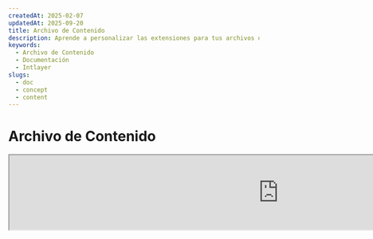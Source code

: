```yaml
---
createdAt: 2025-02-07
updatedAt: 2025-09-20
title: Archivo de Contenido
description: Aprende a personalizar las extensiones para tus archivos de declaración de contenido. Sigue esta documentación para implementar condiciones de manera eficiente en tu proyecto.
keywords:
  - Archivo de Contenido
  - Documentación
  - Intlayer
slugs:
  - doc
  - concept
  - content
---
```


# Archivo de Contenido

<iframe title="i18n, Markdown, JSON… una única solución para gestionarlo todo | Intlayer" class="m-auto aspect-[16/9] w-full overflow-hidden rounded-lg border-0" allow="autoplay; gyroscope;" loading="lazy" width="1080" height="auto" src="https://www.youtube.com/embed/1VHgSY_j9_I?autoplay=0&amp;origin=http://intlayer.org&amp;controls=0&amp;rel=1"/>

## ¿Qué es un Archivo de Contenido?

Un archivo de contenido en Intlayer es un archivo que contiene definiciones de diccionarios.  
Estos archivos declaran el contenido de texto de tu aplicación, traducciones y recursos.  
Los archivos de contenido son procesados por Intlayer para generar diccionarios.

Los diccionarios serán el resultado final que tu aplicación importará usando el hook `useIntlayer`.

### Conceptos Clave

#### Diccionario

Un diccionario es una colección estructurada de contenido organizada por claves. Cada diccionario contiene:

- **Clave**: Un identificador único para el diccionario
- **Contenido**: Los valores reales del contenido (texto, números, objetos, etc.)
- **Metadatos**: Información adicional como título, descripción, etiquetas, etc.

#### Archivo de Contenido

Ejemplo de archivo de contenido:

```tsx fileName="src/example.content.tsx" contentDeclarationFormat="typescript"
import { type ReactNode } from "react";
import {
  t,
  enu,
  cond,
  nest,
  md,
  insert,
  file,
  type Dictionary,
} from "intlayer";

interface Content {
  imbricatedContent: {
    imbricatedContent2: {
      stringContent: string;
      numberContent: number;
      booleanContent: boolean;
      javaScriptContent: string;
    };
  };
  multilingualContent: string;
  quantityContent: string;
  conditionalContent: string;
  markdownContent: never;
  externalContent: string;
  insertionContent: string;
  nestedContent: string;
  fileContent: string;
  jsxContent: ReactNode;
}

export default {
  key: "page",
  content: {
    imbricatedContent: {
      imbricatedContent2: {
        stringContent: "Hola Mundo",
        numberContent: 123,
        booleanContent: true,
        javaScriptContent: `${process.env.NODE_ENV}`,
      },
    },
    multilingualContent: t({
      en: "English content",
      "en-GB": "English content (UK)",
      fr: "French content",
      es: "Contenido en español",
    }),
    quantityContent: enu({
      "<-1": "Menos de menos un coche",
      "-1": "Menos un coche",
      "0": "Sin coches",
      "1": "Un coche",
      ">5": "Algunos coches",
      ">19": "Muchos coches",
    }),
    conditionalContent: cond({
      true: "La validación está habilitada",
      false: "La validación está deshabilitada",
    }),
    insertionContent: insert("¡Hola {{name}}!"),
    nestedContent: nest(
      "navbar", // La clave del diccionario para anidar
      "login.button" // [Opcional] La ruta al contenido para anidar
    ),
    fileContent: file("./path/to/file.txt"),
    externalContent: fetch("https://example.com").then((res) => res.json()),
    markdownContent: md("# Ejemplo de Markdown"),

    /*
     * Solo disponible usando `react-intlayer` o `next-intlayer`
     */
    jsxContent: <h1>Mi título</h1>,
  },
} satisfies Dictionary<Content>; // [opcional] Dictionary es genérico y te permite reforzar el formato de tu diccionario
```

```javascript fileName="src/example.content.mjx" contentDeclarationFormat="esm"
import { t, enu, cond, nest, md, insert, file } from "intlayer";

/** @type {import('intlayer').Dictionary} */
export default {
  key: "page",
  content: {
    imbricatedContent: {
      imbricatedContent2: {
        stringContent: "Hello World",
        numberContent: 123,
        booleanContent: true,
        javaScriptContent: `${process.env.NODE_ENV}`,
      },
      imbricatedArray: [1, 2, 3],
    },
    multilingualContent: t({
      en: "English content",
      "en-GB": "English content (UK)",
      fr: "Contenido en francés",
      es: "Contenido en español",
    }),
    quantityContent: enu({
      "<-1": "Menos de menos un coche",
      "-1": "Menos un coche",
      "0": "Sin coches",
      "1": "Un coche",
      ">5": "Algunos coches",
      ">19": "Muchos coches",
    }),
    conditionalContent: cond({
      true: "La validación está habilitada",
      false: "La validación está deshabilitada",
    }),
    insertionContent: insert("¡Hola {{name}}!"),
    nestedContent: nest(
      "navbar", // La clave del diccionario para anidar
      "login.button" // [Opcional] La ruta al contenido para anidar
    ),
    markdownContent: md("# Ejemplo de Markdown"),
    fileContent: file("./path/to/file.txt"),
    externalContent: fetch("https://example.com").then((res) => res.json())

    // Solo disponible usando `react-intlayer` o `next-intlayer`
    jsxContent: <h1>Mi título</h1>,
  },
};
```

```javascript fileName="src/example.content.cjx" contentDeclarationFormat="commonjs"
const { t, enu, cond, nest, md, insert, file } = require("intlayer");

/** @type {import('intlayer').Dictionary} */
module.exports = {
  key: "page",
  content: {
    imbricatedContent: {
      imbricatedContent2: {
        stringContent: "Hola Mundo",
        numberContent: 123,
        booleanContent: true,
        javaScriptContent: `${process.env.NODE_ENV}`,
      },
      imbricatedArray: [1, 2, 3],
    },
    multilingualContent: t({
      es: "Contenido en español",
      en: "English content",
      "en-GB": "English content (UK)",
      fr: "French content",
    }),
    quantityContent: enu({
      "<-1": "Menos de menos un coche",
      "-1": "Menos un coche",
      "0": "Ningún coche",
      "1": "Un coche",
      ">5": "Algunos coches",
      ">19": "Muchos coches",
    }),
    conditionalContent: cond({
      true: "La validación está habilitada",
      false: "La validación está deshabilitada",
    }),
    insertionContent: insert("¡Hola {{name}}!"),
    nestedContent: nest(
      "navbar", // La clave del diccionario para anidar
      "login.button" // [Opcional] La ruta al contenido para anidar
    ),
    markdownContent: md("# Ejemplo de Markdown"),
    fileContent: file("./path/to/file.txt"),
    externalContent: fetch("https://example.com").then((res) => res.json())

    // Solo disponible usando `react-intlayer` o `next-intlayer`
    jsxContent: <h1>Mi título</h1>,
  },
};
```

```json5 fileName="src/example.content.json"  contentDeclarationFormat="json"
{
  "$schema": "https://intlayer.org/schema.json",
  "key": "page",
  "content": {
    "imbricatedContent": {
      "imbricatedContent2": {
        "stringContent": "Hola Mundo",
        "numberContent": 123,
        "booleanContent": true,
      },
      "imbricatedArray": [1, 2, 3],
    },
    "multilingualContent": {
      "nodeType": "translation",
      "translation": {
        "en": "English content",
        "en-GB": "English content (UK)",
        "fr": "French content",
        "es": "Spanish content",
      },
    },
    "quantityContent": {
      "nodeType": "enumeración",
      "enumeration": {
        "0": "Sin coches",
        "1": "Un coche",
        "<-1": "Menos que menos un coche",
        "-1": "Menos un coche",
        ">5": "Algunos coches",
        ">19": "Muchos coches",
      },
    },
    "conditionalContent": {
      "nodeType": "condición",
      "condition": {
        "true": "La validación está habilitada",
        "false": "La validación está deshabilitada",
      },
    },
    "insertionContent": {
      "nodeType": "inserción",
      "insertion": "¡Hola {{name}}!",
    },
    "nestedContent": {
      "nodeType": "anidado",
      "nested": { "dictionaryKey": "app" },
    },
    "markdownContent": {
      "nodeType": "markdown",
      "markdown": "# Ejemplo de Markdown",
    },
    "fileContent": {
      "nodeType": "archivo",
      "file": "./path/to/file.txt",
    },
    "jsxContent": {
      "type": "h1",
      "key": null,
      "ref": null,
      "props": {
        "children": ["Mi título"],
      },
    },
  },
}
```

#### Nodos de Contenido

Los nodos de contenido son los bloques de construcción del contenido del diccionario. Pueden ser:

- **Valores primitivos**: cadenas, números, booleanos, null, undefined
- **Nodos tipados**: Tipos especiales de contenido como traducciones, condiciones, markdown, etc.
- **Funciones**: Contenido dinámico que puede evaluarse en tiempo de ejecución [ver Obtención de Funciones](https://github.com/aymericzip/intlayer/blob/main/docs/docs/es/dictionary/function_fetching.md)
- **Contenido anidado**: Referencias a otros diccionarios

#### Tipos de Contenido

Intlayer soporta varios tipos de contenido a través de nodos tipados:

- **Contenido de Traducción**: Texto multilingüe con valores específicos por localidad [ver Contenido de Traducción](https://github.com/aymericzip/intlayer/blob/main/docs/docs/es/dictionary/translation_content.md)
- **Contenido Condicional**: Contenido condicional basado en expresiones booleanas [ver Contenido Condicional](https://github.com/aymericzip/intlayer/blob/main/docs/docs/es/dictionary/condition_content.md)
- **Contenido de Enumeración**: Contenido que varía según valores enumerados [ver Contenido de Enumeración](https://github.com/aymericzip/intlayer/blob/main/docs/docs/es/dictionary/enumeration_content.md)
- **Contenido de Inserción**: Contenido que puede ser insertado en otro contenido [ver Contenido de Inserción](https://github.com/aymericzip/intlayer/blob/main/docs/docs/es/dictionary/insertion_content.md)

- **Contenido Markdown**: Contenido de texto enriquecido en formato Markdown [ver Contenido Markdown](https://github.com/aymericzip/intlayer/blob/main/docs/docs/es/dictionary/markdown_content.md)
- **Contenido Anidado**: Referencias a otros diccionarios [ver Contenido Anidado](https://github.com/aymericzip/intlayer/blob/main/docs/docs/es/dictionary/nested_content.md)
- **Contenido de Género**: Contenido que varía según el género [ver Contenido de Género](https://github.com/aymericzip/intlayer/blob/main/docs/docs/es/dictionary/gender_content.md)
- **Contenido de Archivo**: Referencias a archivos externos [ver Contenido de Archivo](https://github.com/aymericzip/intlayer/blob/main/docs/docs/es/dictionary/file_content.md)

## Estructura del Diccionario

Un diccionario en Intlayer se define mediante el tipo `Dictionary` y contiene varias propiedades que controlan su comportamiento:

### Propiedades Requeridas

#### `key` (string)

El identificador del diccionario. Si varios diccionarios tienen la misma clave, Intlayer los fusionará automáticamente.

> Use la convención de nomenclatura kebab-case (por ejemplo, `"about-page-meta"`).

#### Content (string | number | boolean | object | array | function)

La propiedad `content` contiene los datos reales del diccionario y soporta:

- **Valores primitivos**: cadenas, números, booleanos, null, undefined
- **Nodos tipados**: Tipos de contenido especiales usando las funciones auxiliares de Intlayer
- **Objetos anidados**: Estructuras de datos complejas
- **Arrays**: Colecciones de contenido
- **Funciones**: Evaluación dinámica de contenido

### Propiedades Opcionales

#### `title` (string)

Título legible para humanos del diccionario que ayuda a identificarlo en editores y sistemas CMS. Esto es particularmente útil cuando se gestionan grandes cantidades de diccionarios o cuando se trabaja con interfaces de gestión de contenido.

**Ejemplo:**

```typescript
{
  key: "about-page-meta",
  title: "Metadatos de la Página Acerca de",
  content: { /* ... */ }
}
```

#### `description` (string)

Descripción detallada que explica el propósito del diccionario, las pautas de uso y cualquier consideración especial. Esta descripción también se utiliza como contexto para la generación de traducciones asistida por IA, lo que la hace valiosa para mantener la calidad y consistencia de las traducciones.

**Ejemplo:**

```typescript
{
  key: "about-page-meta",
  description: [
    "Este diccionario gestiona los metadatos de la Página Acerca de",
    "Considera buenas prácticas para SEO:",
    "- El título debe tener entre 50 y 60 caracteres",
    "- La descripción debe tener entre 150 y 160 caracteres",
  ].join('\n'),
  content: { /* ... */ }
}
```

#### `tags` (string[])

Array de cadenas para categorizar y organizar diccionarios. Las etiquetas proporcionan contexto adicional y pueden usarse para filtrar, buscar u organizar diccionarios en editores y sistemas CMS.

**Ejemplo:**

```typescript
{
  key: "about-page-meta",
  tags: ["metadata", "about-page", "seo"],
  content: { /* ... */ }
}
```

#### `locale` (LocalesValues)

Transforma el diccionario en un diccionario por localización donde cada campo declarado en el contenido se transformará automáticamente en un nodo de traducción. Cuando esta propiedad está establecida:

- El diccionario se trata como un diccionario de un solo idioma
- Cada campo se convierte en un nodo de traducción para ese idioma específico
- NO debes usar nodos de traducción (`t()`) en el contenido cuando uses esta propiedad
- Si falta, el diccionario se tratará como un diccionario multilingüe

> Consulta [Declaración de contenido por idioma en Intlayer](https://github.com/aymericzip/intlayer/blob/main/docs/docs/es/per_locale_file.md) para más información.

**Ejemplo:**

```json
// Diccionario por idioma
{
  "key": "about-page",
  "locale": "en",
  "content": {
    "title": "About Us", // Esto se convierte en un nodo de traducción para 'en'
    "description": "Learn more about our company"
  }
}
```

#### `autoFill` (AutoFill)

Instrucciones para rellenar automáticamente el contenido del diccionario desde fuentes externas. Esto puede configurarse globalmente en `intlayer.config.ts` o por diccionario. Soporta múltiples formatos:

- **`true`**: Habilita el auto-relleno para todas las locales
- **`string`**: Ruta a un solo archivo o plantilla con variables
- **`object`**: Rutas de archivos por localización

**Ejemplos:**

```json
// Habilitar para todas las locales
{
  "autoFill": true
}
// Archivo único
{
  "autoFill": "./translations/aboutPage.content.json"
}
// Plantilla con variables
{
  "autoFill": "/messages/{{locale}}/{{key}}/{{fileName}}.content.json"
}
// Configuración detallada por localización
{
  "autoFill": {
    "en": "./translations/en/aboutPage.content.json",
    "fr": "./translations/fr/aboutPage.content.json",
    "es": "./translations/es/aboutPage.content.json"
  }
}
```

**Variables disponibles:**

- `{{locale}}` – Código de la localización (por ejemplo, `fr`, `es`)
- `{{fileName}}` – Nombre del archivo (por ejemplo, `example`)
- `{{key}}` – Clave del diccionario (por ejemplo, `example`)

> Consulta [Configuración de Auto-Relleno en Intlayer](https://github.com/aymericzip/intlayer/blob/main/docs/docs/es/autoFill.md) para más información.

##### `priority` (número)

Indica la prioridad del diccionario para la resolución de conflictos. Cuando varios diccionarios tienen la misma clave, el diccionario con el número de prioridad más alto sobrescribirá a los demás. Esto es útil para gestionar jerarquías de contenido y sobreescrituras.

**Ejemplo:**

```typescript
// Diccionario base
{
  key: "welcome-message",
  priority: 1,
  content: { message: "¡Bienvenido!" }
}

// Diccionario de sobreescritura
{
  key: "welcome-message",
  priority: 10,
  content: { message: "¡Bienvenido a nuestro servicio premium!" }
}
// Esto anulará el diccionario base
```

### Propiedades del CMS

##### `version` (cadena)

Identificador de versión para diccionarios remotos. Ayuda a rastrear qué versión del diccionario se está utilizando actualmente, especialmente útil cuando se trabaja con sistemas de gestión de contenido remotos.

##### `live` (booleano)

Para diccionarios remotos, indica si el diccionario debe obtenerse en vivo en tiempo de ejecución. Cuando está habilitado:

- Requiere que `importMode` esté configurado como "live" en `intlayer.config.ts`
- Requiere que un servidor en vivo esté en ejecución
- El diccionario se obtendrá en tiempo de ejecución usando la API de sincronización en vivo
- Si está en vivo pero la obtención falla, se recurre al valor dinámico
- Si no está en vivo, el diccionario se transforma en tiempo de compilación para un rendimiento óptimo

### Propiedades del Sistema (Generadas automáticamente)

Estas propiedades son generadas automáticamente por Intlayer y no deben ser modificadas manualmente:

##### `$schema` (string)

Esquema JSON utilizado para la validación de la estructura del diccionario. Añadido automáticamente por Intlayer para asegurar la integridad del diccionario.

##### `id` (string)

Para diccionarios remotos, este es el identificador único del diccionario en el servidor remoto. Se usa para obtener y gestionar contenido remoto.

##### `localId` (LocalDictionaryId)

Identificador único para diccionarios locales. Generado automáticamente por Intlayer para ayudar a identificar el diccionario y determinar si es local o remoto, junto con su ubicación.

##### `localIds` (LocalDictionaryId[])

Para diccionarios fusionados, este arreglo contiene los IDs de todos los diccionarios que fueron fusionados juntos. Útil para rastrear la fuente del contenido fusionado.

##### `filePath` (string)

La ruta del archivo del diccionario local, indicando de qué archivo `.content` se generó el diccionario. Ayuda con la depuración y el seguimiento de la fuente.

##### `versions` (string[])

Para diccionarios remotos, este arreglo contiene todas las versiones disponibles del diccionario. Ayuda a rastrear qué versiones están disponibles para su uso.

##### `autoFilled` (true)

Indica si el diccionario ha sido auto-rellenado desde fuentes externas. En caso de conflictos, los diccionarios base sobrescribirán a los diccionarios auto-rellenados.

##### `location` ('distant' | 'locale')

Indica la ubicación del diccionario:

- `'locale'`: Diccionario local (proveniente de archivos de contenido)
- `'distant'`: Diccionario remoto (proveniente de una fuente externa)

## Tipos de Nodos de Contenido

Intlayer proporciona varios tipos especializados de nodos de contenido que extienden los valores primitivos básicos:

### Contenido de Traducción (`t`)

Contenido multilingüe que varía según la localidad:

```typescript
import { t } from "intlayer";

// TypeScript/JavaScript
multilingualContent: t({
  en: "Welcome to our website",
  fr: "Bienvenue sur notre site web",
  es: "Bienvenido a nuestro sitio web",
});
```

### Contenido Condicional (`cond`)

Contenido que cambia basado en condiciones booleanas:

```typescript
import { cond } from "intlayer";

conditionalContent: cond({
  true: "User is logged in",
  false: "Please log in to continue",
});
```

### Contenido de Enumeración (`enu`)

Contenido que varía según valores enumerados:

```typescript
import { enu } from "intlayer";

statusContent: enu({
  pending: "Su solicitud está pendiente",
  approved: "Su solicitud ha sido aprobada",
  rejected: "Su solicitud ha sido rechazada",
});
```

### Contenido de Inserción (`insert`)

Contenido que puede ser insertado en otro contenido:

```typescript
import { insert } from "intlayer";

insertionContent: insert("Este texto puede ser insertado en cualquier lugar");
```

### Contenido Anidado (`nest`)

Referencias a otros diccionarios:

```typescript
import { nest } from "intlayer";

nestedContent: nest("about-page");
```

### Contenido Markdown (`md`)

Contenido de texto enriquecido en formato Markdown:

```typescript
import { md } from "intlayer";

markdownContent: md(
  "# Bienvenido\n\nEste es un texto en **negrita** con [enlaces](https://example.com)"
);
```

### Contenido según género (`gender`)

Contenido que varía según el género:

```typescript
import { gender } from "intlayer";

genderContent: gender({
  male: "Él es un desarrollador",
  female: "Ella es una desarrolladora",
  other: "Ellos son desarrolladores",
});
```

### Contenido de archivo (`file`)

Referencias a archivos externos:

```typescript
import { file } from "intlayer";

fileContent: file("./path/to/content.txt");
```

## Creación de archivos de contenido

### Estructura básica de un archivo de contenido

Un archivo de contenido exporta un objeto por defecto que cumple con el tipo `Dictionary`:

```typescript
// example.content.ts
import { t, cond, nest, md, insert, file } from "intlayer";

export default {
  key: "welcome-page",
  title: "Contenido de la página de bienvenida",
  description:
    "Contenido para la página principal de bienvenida que incluye la sección hero y características",
  tags: ["página", "bienvenida", "página principal"],
  content: {
    hero: {
      title: t({
        en: "Welcome to Our Platform",
        fr: "Bienvenue sur Notre Plateforme",
        es: "Bienvenido a Nuestra Plataforma",
      }),
      subtitle: t({
        en: "Build amazing applications with ease",
        fr: "Construisez des applications incroyables avec facilité",
        es: "Construye aplicaciones increíbles con facilidad",
      }),
      cta: cond({
        true: t({
          en: "Get Started",
          fr: "Commencer",
          es: "Comenzar",
        }),
        false: t({
          en: "Sign Up",
          fr: "S'inscrire",
          es: "Registrarse",
        }),
      }),
    },
    features: [
      {
        title: t({
          en: "Easy to Use",
          fr: "Facile à Utiliser",
          es: "Fácil de Usar",
        }),
        description: t({
          en: "Intuitive interface for all skill levels",
          fr: "Interface intuitive pour tous les niveaux",
          es: "Interfaz intuitiva para todos los niveles",
        }),
      },
    ],
    documentation: nest("documentation"),
    readme: file("./README.md"),
  },
} satisfies Dictionary;
```

### Archivo de Contenido JSON

También puedes crear archivos de contenido en formato JSON:

```json
{
  "key": "welcome-page",
  "title": "Contenido de la Página de Bienvenida",
  "description": "Contenido para la página principal de bienvenida",
  "tags": ["page", "welcome"],
  "content": {
    "hero": {
      "title": {
        "nodeType": "translation",
        "translation": {
          "en": "Bienvenido a Nuestra Plataforma",
          "fr": "Bienvenue sur Notre Plateforme"
        }
      },
      "subtitle": {
        "nodeType": "translation",
        "translation": {
          "en": "Cree aplicaciones increíbles con facilidad",
          "fr": "Construisez des applications incroyables avec facilité"
        }
      }
    }
  }
}
```

### Archivos de Contenido por Localización

Para diccionarios por localización, especifique la propiedad `locale`:

```typescript
// welcome-page.en.content.ts
export default {
  key: "welcome-page",
  locale: "en",
  content: {
    hero: {
      title: "Bienvenido a Nuestra Plataforma",
      subtitle: "Cree aplicaciones increíbles con facilidad",
    },
  },
} satisfies Dictionary;
```

```typescript
// welcome-page.fr.content.ts
export default {
  key: "welcome-page",
  locale: "fr",
  content: {
    hero: {
      title: "Bienvenue sur Notre Plateforme",
      subtitle: "Construisez des applications incroyables avec facilité",
    },
  },
} satisfies Dictionary;
```

## Extensiones de Archivos de Contenido

Intlayer te permite personalizar las extensiones para tus archivos de declaración de contenido. Esta personalización ofrece flexibilidad para gestionar proyectos a gran escala y ayuda a evitar conflictos con otros módulos.

### Extensiones Predeterminadas

Por defecto, Intlayer vigila todos los archivos con las siguientes extensiones para declaraciones de contenido:

- `.content.json`
- `.content.ts`
- `.content.tsx`
- `.content.js`
- `.content.jsx`
- `.content.mjs`
- `.content.mjx`
- `.content.cjs`
- `.content.cjx`

Estas extensiones predeterminadas son adecuadas para la mayoría de las aplicaciones. Sin embargo, cuando tienes necesidades específicas, puedes definir extensiones personalizadas para optimizar el proceso de compilación y reducir el riesgo de conflictos con otros componentes.

> Para personalizar las extensiones de archivo que Intlayer utiliza para identificar los archivos de declaración de contenido, puedes especificarlas en el archivo de configuración de Intlayer. Este enfoque es beneficioso para proyectos a gran escala donde limitar el alcance del proceso de vigilancia mejora el rendimiento de la compilación.

## Conceptos Avanzados

### Fusión de Diccionarios

Cuando múltiples diccionarios tienen la misma clave, Intlayer los fusiona automáticamente. El comportamiento de la fusión depende de varios factores:

- **Prioridad**: Los diccionarios con valores de `priority` más altos sobrescriben a aquellos con valores más bajos
- **Auto-relleno vs Base**: Los diccionarios base sobrescriben a los diccionarios auto-rellenados
- **Ubicación**: Los diccionarios locales sobrescriben a los diccionarios remotos (cuando las prioridades son iguales)

### Seguridad de Tipos

Intlayer proporciona soporte completo de TypeScript para archivos de contenido:

```typescript
// Define tu tipo de contenido
interface WelcomePageContent {
  hero: {
    title: string;
    subtitle: string;
    cta: string;
  };
  features: Array<{
    title: string;
    description: string;
  }>;
}

// Úsalo en tu diccionario
export default {
  key: "welcome-page",
  content: {
    // TypeScript proporcionará autocompletado y verificación de tipos
    hero: {
      title: "Welcome",
      subtitle: "Build amazing apps",
      cta: "Get Started",
    },
  },
} satisfies Dictionary<WelcomePageContent>;
```

### Imbricación de Nodos

Puedes sin problema imbricar funciones dentro de otras.

Ejemplo:

```javascript fileName="src/example.content.tsx" contentDeclarationFormat="typescript"
import { t, enu, cond, nest, md, type Dictionary } from "intlayer";

const getName = async () => "John Doe";

export default {
  key: "page",
  content: {
    // `getIntlayer('page','en').hiMessage` devuelve `['Hi', ' ', 'John Doe']`
    hiMessage: [
      t({
        en: "Hi",
        fr: "Salut",
        es: "Hola",
      }),
      " ",
      getName(),
    ],
    // Contenido compuesto imbricando condición, enumeración y contenido multilingüe
    // `getIntlayer('page','en').advancedContent(true)(10)` devuelve 'Multiple items found'
    advancedContent: cond({
      true: enu({
        "0": t({
          en: "No items found",
          fr: "Aucun article trouvé",
          es: "No se encontraron artículos",
        }),
        "1": t({
          en: "One item found",
          fr: "Un article trouvé",
          es: "Se encontró un artículo",
        }),
        ">1": t({
          en: "Multiple items found",
          fr: "Plusieurs articles trouvés",
          es: "Se encontraron múltiples artículos",
        }),
      }),
      false: t({
        en: "No valid data available",
        fr: "Aucune donnée valide disponible",
        es: "No hay datos válidos disponibles",
      }),
    }),
  },
} satisfies Dictionary;
```

```javascript fileName="src/example.content.mjx" contentDeclarationFormat="esm"
import { t, enu, cond, nest, md } from "intlayer";

const getName = async () => "John Doe";

/** @type {import('intlayer').Dictionary} */
export default {
  key: "page",
  content: {
    // `getIntlayer('page','en').hiMessage` devuelve `['Hola', ' ', 'John Doe']`
    hiMessage: [
      t({
        en: "Hi",
        fr: "Salut",
        es: "Hola",
      }),
      " ",
      getName(),
    ],
    // Contenido compuesto que imbrica condición, enumeración y contenido multilingüe
    // `getIntlayer('page','en').advancedContent(true)(10)` devuelve 'Se encontraron múltiples artículos'
    advancedContent: cond({
      true: enu({
        "0": t({
          en: "No items found",
          fr: "Aucun article trouvé",
          es: "No se encontraron artículos",
        }),
        "1": t({
          en: "One item found",
          fr: "Un article trouvé",
          es: "Se encontró un artículo",
        }),
        ">1": t({
          en: "Multiple items found",
          fr: "Plusieurs articles trouvés",
          es: "Se encontraron múltiples artículos",
        }),
      }),
      false: t({
        en: "No valid data available",
        fr: "Aucune donnée valide disponible",
        es: "No hay datos válidos disponibles",
      }),
    }),
  },
};
```

```javascript fileName="src/example.content.cjx" contentDeclarationFormat="commonjs"
const { t, enu, cond, nest, md } = require("intlayer");

const getName = async () => "John Doe";

/** @type {import('intlayer').Dictionary} */
module.exports = {
  key: "page",
  content: {
    // `getIntlayer('page','en').hiMessage` devuelve `['Hola', ' ', 'John Doe']`
    hiMessage: [
      t({
        en: "Hi",
        fr: "Salut",
        es: "Hola",
      }),
      " ",
      getName(),
    ],
    // Contenido compuesto que imbrica condición, enumeración y contenido multilingüe
    // `getIntlayer('page','en').advancedContent(true)(10)` devuelve 'Se encontraron múltiples artículos'
    advancedContent: cond({
      true: enu({
        "0": t({
          en: "No items found",
          fr: "Aucun article trouvé",
          es: "No se encontraron artículos",
        }),
        "1": t({
          en: "One item found",
          fr: "Un article trouvé",
          es: "Se encontró un artículo",
        }),
        ">1": t({
          en: "Multiple items found",
          fr: "Plusieurs articles trouvés",
          es: "Se encontraron múltiples artículos",
        }),
      }),
      false: t({
        en: "No valid data available",
        fr: "Aucune donnée valide disponible",
        es: "No hay datos válidos disponibles",
      }),
    }),
  },
};
        es: "Hola",
      }),
      " ",
      getName(),
    ],
    // Contenido compuesto que imbrica condición, enumeración y contenido multilingüe
    // `getIntlayer('page','en').advancedContent(true)(10) devuelve 'Se encontraron múltiples artículos'`
    advancedContent: cond({
      true: enu({
        "0": t({
          en: "No items found",
          fr: "Aucun article trouvé",
          es: "No se encontraron artículos",
        }),
        "1": t({
          en: "One item found",
          fr: "Un article trouvé",
          es: "Se encontró un artículo",
        }),
        ">1": t({
          en: "Multiple items found",
          fr: "Plusieurs articles trouvés",
          es: "Se encontraron múltiples artículos",
        }),
      }),
      false: t({
        en: "No valid data available",
        fr: "Aucune donnée valide disponible",
        es: "No hay datos válidos disponibles",
      }),
    }),
  },
};
```

```json5 fileName="src/example.content.json"  contentDeclarationFormat="json"
{
  "$schema": "https://intlayer.org/schema.json",
  "key": "page",
  "content": {
    "hiMessage": {
      "nodeType": "composite",
      "composite": [
        {
          "nodeType": "translation",
          "translation": {
            "en": "Hi",
            "fr": "Salut",
            "es": "Hola",
          },
        },
        " ",
        "John Doe",
      ],
    },
    "advancedContent": {
      "nodeType": "condition",
      "condition": {
        "true": {
          "nodeType": "enumeration",
          "enumeration": {
            "0": {
              "nodeType": "translation",
              "translation": {
                "en": "No items found",
                "fr": "Aucun article trouvé",
                "es": "No se encontraron artículos",
              },
            },
            "1": {
              "nodeType": "translation",
              "translation": {
                "en": "One item found",
                "fr": "Un article trouvé",
                "es": "Se encontró un artículo",
              },
            },
            ">1": {
              "nodeType": "translation",
              "translation": {
                "en": "Multiple items found",
                "fr": "Plusieurs articles trouvés",
                "es": "Se encontraron múltiples artículos",
              },
            },
          },
        },
        "false": {
          "nodeType": "translation",
          "translation": {
            "en": "No valid data available",
            "fr": "Aucune donnée valide disponible",
            "es": "No hay datos válidos disponibles",
          },
        },
      },
    },
  },
}
```

### Mejores Prácticas

1. **Convenciones de Nomenclatura**:
   - Usa kebab-case para las claves del diccionario (`"about-page-meta"`)
   - Agrupa contenido relacionado bajo el mismo prefijo de clave

2. **Organización del Contenido**:
   - Mantén el contenido relacionado junto en el mismo diccionario
   - Usa objetos anidados para organizar estructuras de contenido complejas
   - Aprovecha las etiquetas para la categorización
   - Usa `autoFill` para completar automáticamente las traducciones faltantes

3. **Rendimiento**:
   - Ajusta la configuración del contenido para limitar el alcance de los archivos observados
   - Usa diccionarios en vivo solo cuando sean necesarias actualizaciones en tiempo real (por ejemplo, pruebas A/B, etc.)
   - Asegúrate de que el plugin de transformación de compilación (`@intlayer/swc` o `@intlayer/babel`) esté habilitado para optimizar el diccionario en tiempo de compilación

## Historial de Documentación

| Versión | Fecha      | Cambios                         |
| ------- | ---------- | ------------------------------- |
| 6.0.0   | 2025-09-20 | Añadida documentación de campos |
| 5.5.10  | 2025-06-29 | Historial inicial               |
